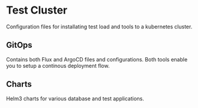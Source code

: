 # Test Cluster

Configuration files for installating test load and tools to a kubernetes cluster.

## GitOps

Contains both Flux and ArgoCD files and configurations. Both tools enable you to setup 
a continous deployment flow.

## Charts

Helm3 charts for various database and test applications.

